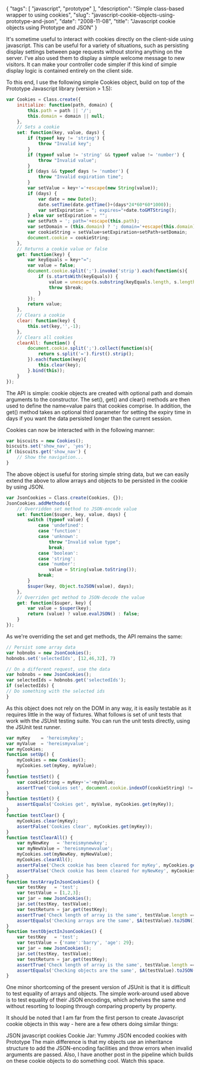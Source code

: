 {
    "tags": [
        "javascript",
        "prototype"
    ],
    "description": "Simple class-based wrapper to using cookies",
    "slug": "javascript-cookie-objects-using-prototype-and-json",
    "date": "2008-11-08",
    "title": "Javascript cookie objects using Prototype and JSON"
}

It's sometime useful to interact with cookies directly on the
client-side using javascript. This can be useful for a variety of
situations, such as persisting display settings between page requests
without storing anything on the server. I've also used them to display a
simple welcome message to new visitors. It can make your controller code
simpler if this kind of simple display logic is contained entirely on
the client side.

To this end, I use the following simple Cookies object, build on top of
the Prototype Javascript library (version &gt; 1.5):

``` javascript
var Cookies = Class.create({
    initialize: function(path, domain) {
        this.path = path || '/';
        this.domain = domain || null;
    },
    // Sets a cookie
    set: function(key, value, days) {
        if (typeof key != 'string') {
            throw "Invalid key";
        }
        if (typeof value != 'string' && typeof value != 'number') {
            throw "Invalid value";
        }
        if (days && typeof days != 'number') {
            throw "Invalid expiration time";
        }
        var setValue = key+'='+escape(new String(value));
        if (days) {
            var date = new Date();
            date.setTime(date.getTime()+(days*24*60*60*1000));
            var setExpiration = "; expires="+date.toGMTString();
        } else var setExpiration = "";
        var setPath = '; path='+escape(this.path);
        var setDomain = (this.domain) ? '; domain='+escape(this.domain) : '';
        var cookieString = setValue+setExpiration+setPath+setDomain;
        document.cookie = cookieString;
    },
    // Returns a cookie value or false
    get: function(key) {
        var keyEquals = key+"=";
        var value = false;
        document.cookie.split(';').invoke('strip').each(function(s){
            if (s.startsWith(keyEquals)) {
                value = unescape(s.substring(keyEquals.length, s.length));
                throw $break;
            }
        });
        return value;
    },
    // Clears a cookie
    clear: function(key) {
        this.set(key,'',-1);
    },
    // Clears all cookies
    clearAll: function() {
        document.cookie.split(';').collect(function(s){
            return s.split('=').first().strip();
        }).each(function(key){
            this.clear(key);
        }.bind(this));
    }
});
```

The API is simple: cookie objects are created with optional path and
domain arguments to the constructor. The set(), get() and clear()
methods are then used to define the name=value pairs that cookies
comprise. In addition, the get() method takes an optional third
parameter for setting the expiry time in days if you want the data
persisted longer than the current session.

Cookies can now be interacted with in the following manner:

``` javascript
var biscuits = new Cookies();
biscuits.set('show_nav', 'yes');
if (biscuits.get('show_nav') {
    // Show the navigation...
}
```

The above object is useful for storing simple string data, but we can
easily extend the above to allow arrays and objects to be persisted in
the cookie by using JSON.

``` javascript
var JsonCookies = Class.create(Cookies, {});
JsonCookies.addMethods({
    // Overridden set method to JSON-encode value
    set: function($super, key, value, days) {
        switch (typeof value) {
            case 'undefined':
            case 'function':
            case 'unknown': 
                throw "Invalid value type";
                break;
            case 'boolean': 
            case 'string': 
            case 'number': 
                value = String(value.toString());
            break;
        }
        $super(key, Object.toJSON(value), days);
    },
    // Overriden get method to JSON-decode the value
    get: function($super, key) {
        var value = $super(key);
        return (value) ? value.evalJSON() : false;
    }
});
```

As we're overriding the set and get methods, the API remains the same:

``` javascript
// Persist some array data
var hobnobs = new JsonCookies();
hobnobs.set('selectedIds', [12,46,32], 7)

// On a different request, use the data
var hobnobs = new JsonCookies();
var selectedIds = hobnobs.get('selectedIds');
if (selectedIds) {
// Do something with the selected ids
}
```

As this object does not rely on the DOM in any way, it is easily
testable as it requires little in the way of fixtures. What follows is
set of unit tests that work with the JSUnit testing suite. You can run
the unit tests directly, using the JSUnit test runner.

``` javascript
var myKey    = 'hereismykey';
var myValue  = 'hereismyvalue';
var myCookies;
function setUp() {
    myCookies = new Cookies();
    myCookies.set(myKey, myValue);
}
function testSet() {
    var cookieString = myKey+'='+myValue;
    assertTrue('Cookies set', document.cookie.indexOf(cookieString) != -1);
}
function testGet() {
    assertEquals('Cookies get', myValue, myCookies.get(myKey));
}
function testClear() {
    myCookies.clear(myKey);
    assertFalse('Cookies clear', myCookies.get(myKey));
}
function testClearAll() {
    var myNewKey   = 'hereismynewkey';
    var myNewValue = 'hereismynewvalue';
    myCookies.set(myNewKey, myNewValue);
    myCookies.clearAll();
    assertFalse('Check cookie has been cleared for myKey', myCookies.get(myKey));
    assertFalse('Check cookie has been cleared for myNewKey', myCookies.get(myNewValue));
}
function testArrayInJsonCookies() {
    var testKey   = 'test';
    var testValue = [1,2,3];
    var jar = new JsonCookies();
    jar.set(testKey, testValue);
    var testReturn = jar.get(testKey);
    assertTrue('Check length of array is the same', testValue.length == testReturn.length);
    assertEquals('Checking arrays are the same', $A(testValue).toJSON(), $A(testReturn).toJSON());
}
function testObjectInJsonCookies() {
    var testKey   = 'test';
    var testValue = {'name':'barry', 'age': 29};
    var jar = new JsonCookies();
    jar.set(testKey, testValue);
    var testReturn = jar.get(testKey);
    assertTrue('Check length of array is the same', testValue.length == testReturn.length);
    assertEquals('Checking objects are the same', $A(testValue).toJSON(), $A(testReturn).toJSON());
}
```

One minor shortcoming of the present version of JSUnit is that it is
difficult to test equality of arrays and objects. The simple work-around
used above is to test equality of their JSON encodings, which acheives
the same end without resorting to looping through comparing property by
property.

It should be noted that I am far from the first person to create
Javascript cookie objects in this way - here are a few others doing
similar things:

JSON javascript cookies Cookie Jar: Yummy JSON encoded cookies with
Prototype The main difference is that my objects use an inheritance
structure to add the JSON-encoding facilities and throw errors when
invalid arguments are passed. Also, I have another post in the pipeline
which builds on these cookie objects to do something cool. Watch this
space.
